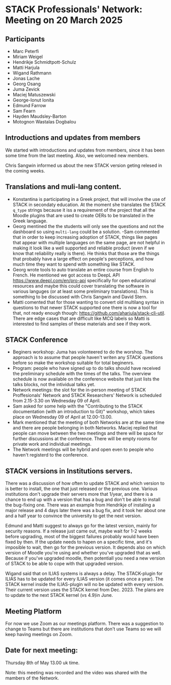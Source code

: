 # STACK Professionals' Network: Meeting on 20 March 2025

## Participants

* Marc Peterfi
* Miriam Weigel
* Hendrikje Schmidtpott-Schulz
* Matti Harjula
* Wigand Rathmann
* Jonas Lache
* Georg Osang
* Juma Zevick
* Maciej Matuszewski
* George-Ionut Ionita
* Edmund Farrow
* Sam Fearn
* Hayden Maudsley-Barton
* Motognon Wastalas Dogbalou

## Introductions and updates from members
We started with introductions and updates from members, since it has been some time from the last meeting. Also, we welcomed new members.

Chris Sangwin informed us about the new STACK version geting relesed in the coming weeks.

## Translations and muli-lang content. 
- Konstantina is participating in a Greek project, that will involve the use of STACK in secondaty education. At the moment she translates the STACK `q_type` strings because it iss a requirement of the project that all the Moodle plugins that are used to create OERs to be translated in the Greek language.
- Georg mentined the the students will only see the questions and not the dashboard so using `multi-lang` could be a solution. 
-Sam commented that in order to keep increasing adoption of STACK, things like pages that appear with multiple languages on the same page, are not helpful in making it look like a well supported and reliable product (even if we know that reliability really is there). He thinks that those are the things that probably have a large effect on people's perceptions, and how much time they want to spend with something like STACK. 
- Georg wrote tools to auto translate an entire course from English to French. He mentioned we got access to DeepL API <https://www.deepl.com/en/pro-api> specifically for open educational resources and maybe this could cover translating the software in various languges (or at least some preliminary translations). This is something to be discussed with Chris Sangwin and David Stern.
- Matti comented that for those wanting to convert old multilang syntax in questions to that newer STACK supported one there is now a tool for that, not ready enough though: <https://github.com/aharjula/stack-cli-util>. There are edge cases that are difficult like MCQ labels so Matti is interested to find samples of these materials and see if they work. 


## STACK Conference
- Beginers workshop: Juma has volonteered to do the worshop. The approach is to assume that people haven't writen any STACK questions before so make the workshop suitable for total beginenrs. 
- Program: people who have signed up to do talks should have received the preliminary schedule with the times of the talks. The overview schedule is now available on the conference website that just lists the talks blocks, not the intividual talks yet.
- Network meetings: the slot for the in-person meeting of STACK Proffesionals' Network and STACK Researchers' Network is scheduled from 2.15-3.30 on Wednesday 09 of April. 
- Sam asked for some help with the "Contributing to the STACK documentation (with an introduction to Git)" workshop, which takes place on Wednesday 09 of April at 12.00-13.00. 
- Mark mentioned that the meeting of both Networks are at the same time and there are people belonging in both Networks. Maciej replied that people can move between the two meetings and there will be space for further discussions at the conference. There will be empty rooms for private work and individual meetings. 
- The Network meetings will be hybrid and open even to people who haven't registerd to the conference. 


## STACK versions in Institutions servers. 
There was a discussion of how often to update STACK and which version to is better to install, the one that just released or the previous one. Various institutions don't upgrade their servers more that 1/year, and there is a chance to end up with a version that has a bug and don't be able to install the bug-fixing one. There was an example from Hendrikje of instaling a major release and 4 days later there was a bug fix, and it took her about one and a half year to convince the university to get the next version.

Edmund and Matti suggest to always go for the latest version, mainly for security reasons. If a release just came out, maybe wait for 1-2 weeks before upgrading, most of the biggest failures probably would have been fixed by then. If the update needs to hapen on a specific time, and it's imposible to wait, then go for the previous version. It depends also on which version of Moodle you're using and whether you've upgraded that as well. Because if you've upgraded moodle, then potentiall you need a new version of STACK to be able to cope with that upgraded version.

Wigand said that on ILIAS systems is always a delay. The STACK-plugin for ILIAS has to be updated for every ILIAS version (it comes once a year). The STACK kernel inside the ILIAS-plugin will no be updated with every version. Their current version uses the STACK kernel from Dec. 2023. The plans are to update to the next STACK kernel (vs 4.9)in June.



## Meeting Platform 
For now we use Zoom as our meetings platform. There was a suggestion to change to Teams but there are institutions that don't use Teams so we will keep having meetings on Zoom. 


## Date for next meeting:
Thursday 8th of May 13.00 uk time.


Note: this meeting was recorded and the video was shared with the mambers of the Network. 


